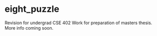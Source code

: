 # eight_puzzle

Revision for undergrad CSE 402 Work for preparation of masters thesis. 
More info coming soon.
